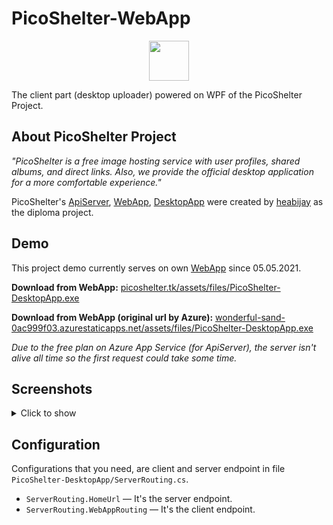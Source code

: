 # PicoShelter-WebApp

<p align="center">
    <img src="https://www.picoshelter.tk/assets/icons/picoShelter/Black%20Icon%20%2B%20Text.svg" height="64px">
</p>

The client part (desktop uploader) powered on WPF of the PicoShelter Project.

## About PicoShelter Project

_"PicoShelter is a free image hosting service with user profiles, shared albums, and direct links. Also, we provide the official desktop application for a more comfortable experience."_

PicoShelter's [ApiServer](https://github.com/heabijay/PicoShelter-ApiServer), [WebApp](https://github.com/heabijay/PicoShelter-WebApp), [DesktopApp](https://github.com/heabijay/DesktopApp) were created by [heabijay](https://github.com/heabijay) as the diploma project.

## Demo

This project demo currently serves on own [WebApp](https://github.com/heabijay/PicoShelter-WebApp) since 05.05.2021.

**Download from WebApp:** [picoshelter.tk/assets/files/PicoShelter-DesktopApp.exe](https://www.picoshelter.tk/assets/files/PicoShelter-DesktopApp.exe)

**Download from WebApp (original url by Azure):** [wonderful-sand-0ac999f03.azurestaticapps.net/assets/files/PicoShelter-DesktopApp.exe](https://wonderful-sand-0ac999f03.azurestaticapps.net/assets/files/PicoShelter-DesktopApp.exe)

_Due to the free plan on Azure App Service (for ApiServer), the server isn't alive all time so the first request could take some time._

## Screenshots
<details>
    <summary>Click to show</summary>

### The first run
![](https://i.imgur.com/L2dwWiv.png)

### Login page
![](https://i.imgur.com/JdUOjHt.png)

### Main page
![](https://i.imgur.com/0L96Taj.png)

### Main page (w/ images)
![](https://i.imgur.com/wNTvMr6.png)

### Settings
![](https://i.imgur.com/x2edDP3.png)
</details>

## Configuration

Configurations that you need, are client and server endpoint in file `PicoShelter-DesktopApp/ServerRouting.cs`.

- `ServerRouting.HomeUrl` — It's the server endpoint.
- `ServerRouting.WebAppRouting` — It's the client endpoint.